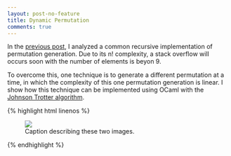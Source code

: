 ```yaml
---
layout: post-no-feature
title: Dynamic Permutation
comments: true
---
```


In the [previous post](http://channgo2203.github.io/permutations), I analyzed a common 
recursive implementation of permutation generation. Due to its n! complexity, a stack 
overflow will occurs soon with the number of elements is beyon 9.

To overcome this, one technique is to generate a different permutation at a time, 
in which the complexity of this one permutation generation is linear. I show how this 
technique can be implemented using OCaml with the 
[Johnson Trotter algorithm](https://en.wikipedia.org/wiki/Steinhaus–Johnson–Trotter_algorithm). 

{% highlight html linenos %}
<figure>
	<img src="/images/image-filename-1.jpg">
	<figcaption>Caption describing these two images.</figcaption>
</figure>
{% endhighlight %}